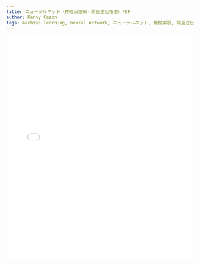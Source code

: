 ```yaml
---
title: ニューラルネット（神経回路網・誤差逆伝播法）PDF
author: Kenny Cason
tags: machine learning, neural network, ニューラルネット, 機械学習, 誤差逆伝播法, 日本語, japanese
---
```


<embed wmode="transparent" src="/assets/pdf/neuralnetwork-jp.pdf" width="100%" height="600">  
